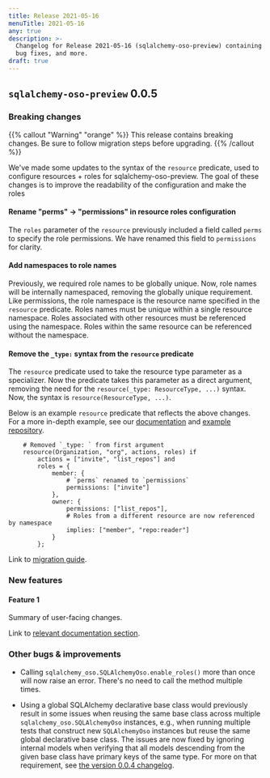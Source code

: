 ```yaml
---
title: Release 2021-05-16
menuTitle: 2021-05-16
any: true
description: >-
  Changelog for Release 2021-05-16 (sqlalchemy-oso-preview) containing new features,
  bug fixes, and more.
draft: true
---
```


## `sqlalchemy-oso-preview` 0.0.5

### Breaking changes

<!-- TODO: remove warning and replace with "None" if no breaking changes. -->

{{% callout "Warning" "orange" %}}
This release contains breaking changes. Be sure to follow migration steps
before upgrading.
{{% /callout %}}

We've made some updates to the syntax of the `resource` predicate, used to configure resources + roles for sqlalchemy-oso-preview. The goal of these changes is to improve the readability of the configuration and make the roles

#### Rename "perms" -> "permissions" in resource roles configuration

The `roles` parameter of the `resource` previously included a field called `perms` to specify the role permissions.
We have renamed this field to `permissions` for clarity.

#### Add namespaces to role names

Previously, we required role names to be globally unique. Now, role names will be internally namespaced, removing the globally unique requirement. Like permissions, the role namespace is the resource name specified in the `resource` predicate. Roles names must be unique within a single resource namespace. Roles associated with other resources must be referenced using the namespace. Roles within the same resource can be referenced without the namespace.

#### Remove the `_type:` syntax from the `resource` predicate

The `resource` predicate used to take the resource type parameter as a specializer. Now the predicate takes this parameter as a direct argument, removing the need for the `resource(_type: ResourceType, ...)` syntax. Now, the syntax is `resource(ResourceType, ...)`.

Below is an example `resource` predicate that reflects the above changes. For a more in-depth example, see our [documentation](TODO!!!!) and [example repository](TODO!!!).

```polar
    # Removed `_type: ` from first argument
    resource(Organization, "org", actions, roles) if
        actions = ["invite", "list_repos"] and
        roles = {
            member: {
                # `perms` renamed to `permissions`
                permissions: ["invite"]
            },
            owner: {
                permissions: ["list_repos"],
                # Roles from a different resource are now referenced by namespace
                implies: ["member", "repo:reader"]
            }
        };
```

Link to [migration guide]().

### New features

#### Feature 1

Summary of user-facing changes.

Link to [relevant documentation section]().

### Other bugs & improvements

- Calling `sqlalchemy_oso.SQLAlchemyOso.enable_roles()` more than once will now
  raise an error. There's no need to call the method multiple times.

- Using a global SQLAlchemy declarative base class would previously
  result in some issues when reusing the same base class across multiple
  `sqlalchemy_oso.SQLAlchemyOso` instances, e.g., when running multiple tests
  that construct new `SQLAlchemyOso` instances but reuse the same global
  declarative base class. The issues are now fixed by ignoring internal models
  when verifying that all models descending from the given base class have
  primary keys of the same type. For more on that requirement, see [the version
  0.0.4 changelog](project/changelogs/2021-05-26).
